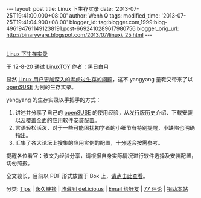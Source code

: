 --- layout: post title: Linux 下生存实录 date:
'2013-07-25T19:41:00.000+08:00' author: Wenh Q tags: modified\_time:
'2013-07-25T19:41:04.900+08:00' blogger\_id:
tag:blogger.com,1999:blog-4961947611491238191.post-6692410289617980756
blogger\_orig\_url:
http://binaryware.blogspot.com/2013/07/linux\_25.html ---

[\
Linux
下生存实录](http://linuxtoy.org/archives/linux-survival-journal.html)

于 12-8-20 通过 [LinuxTOY](http://linuxtoy.org/) 作者：黑日白月

显然 [Linux
用户更加深入的考虑过生存的问题](http://linuxtoy.org/archives/windows-survival-guide-for-linuxer.html)，这不
yangyang 童鞋又带来了以
[openSUSE](http://cn.opensuse.org/) 为例的生存实录。

yangyang 的生存实录以手把手的方式：

1.  讲述并分享了自己的
    [openSUSE](http://cn.opensuse.org/) 的使用经验，从发行版历史介绍、下载安装以及覆盖全面的应用软件安装配置。
2.  言语轻松活泼，对于一些可能困扰初学者的小细节有特别提醒，小缺陷也明确指出。
3.  汇集了各大论坛上搜集的应用实例的配置，十分适合按需参考。

提醒各位看官：该文为经验分享，请根据自身实际情况进行软件选择及安装配置，切勿照搬。

全文较长，目前以 PDF 形式放置于 Box
上，[请点击此查看](https://www.box.com/s/991fade30acc10138f19)。

分类: [Tips](http://linuxtoy.org/category/tips) |
[永久链接](http://linuxtoy.org/archives/linux-survival-journal.html) |
[收藏到
del.icio.us](http://delicious.com/save?url=http://linuxtoy.org/archives/linux-survival-journal.html&title=Linux+%E4%B8%8B%E7%94%9F%E5%AD%98%E5%AE%9E%E5%BD%95) |
[Email
给好友](https://www.blogger.com/blogger.g?blogID=4961947611491238191) |
[77
评论](http://linuxtoy.org/archives/linux-survival-journal.html#comments) |
[捐助本站](http://linuxtoy.org/faq/donate)
